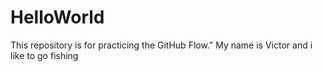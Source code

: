 # HelloWorld
This repository is for practicing the GitHub Flow."
My name is Victor and i like to go fishing
